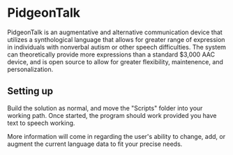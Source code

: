 # PidgeonTalk
PidgeonTalk is an augmentative and alternative communication device that utilizes a synthological language that allows for greater range of expression in individuals with nonverbal autism or other speech difficulties. The system can theoretically provide more expressions than a standard $3,000 AAC device, and is open source to allow for greater flexibility, maintenence, and personalization.

## Setting up
Build the solution as normal, and move the "Scripts" folder into your working path. Once started, the program should work provided you have text to speech working.

More information will come in regarding the user's ability to change, add, or augment the current language data to fit your precise needs.
